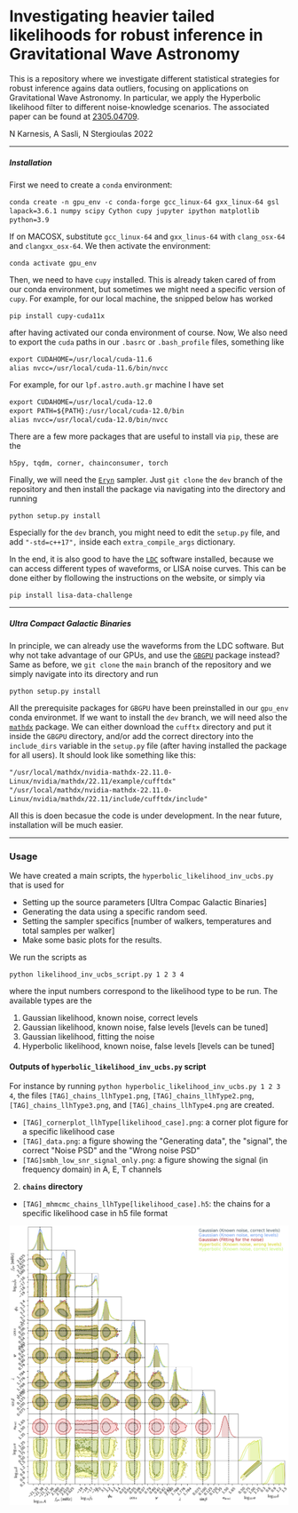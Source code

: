 # Investigating heavier tailed likelihoods for robust inference in Gravitational Wave Astronomy

This is a repository where we investigate different statistical strategies for robust inference agains data outliers, focusing on applications on Gravitational Wave Astronomy. In particular, we apply the Hyperbolic likelihood filter to different noise-knowledge scenarios. The associated paper can be found at [2305.04709](https://arxiv.org/abs/2305.04709).

N Karnesis, A Sasli, N Stergioulas 2022

--------
##### Installation 

First we need to create a `conda` environment:
```
conda create -n gpu_env -c conda-forge gcc_linux-64 gxx_linux-64 gsl lapack=3.6.1 numpy scipy Cython cupy jupyter ipython matplotlib python=3.9
```
If on MACOSX, substitute `gcc_linux-64` and `gxx_linus-64` with `clang_osx-64` and `clangxx_osx-64`. We then activate the environment:
```
conda activate gpu_env
```
Then, we need to have `cupy` installed. This is already taken cared of from our conda environment, but sometimes we might need a specific version of `cupy`. For example, for our local machine, the snipped below has worked 
```
pip install cupy-cuda11x
```
after having activated our conda environment of course. Now, We also need to export the `cuda` paths in our `.basrc` or `.bash_profile` files, something like
```
export CUDAHOME=/usr/local/cuda-11.6
alias nvcc=/usr/local/cuda-11.6/bin/nvcc
```
For example, for our `lpf.astro.auth.gr` machine I have set
```
export CUDAHOME=/usr/local/cuda-12.0
export PATH=${PATH}:/usr/local/cuda-12.0/bin
alias nvcc=/usr/local/cuda-12.0/bin/nvcc
```
There are a few more packages that are useful to install via `pip`, these are the 
```
h5py, tqdm, corner, chainconsumer, torch
```
Finally, we will need the [`Eryn`](https://github.com/mikekatz04/Eryn) sampler. Just `git clone` the `dev` branch of the repository and then install the package via navigating into the directory and running
```
python setup.py install
```
Especially for the `dev` branch, you might need to edit the `setup.py` file, and add `"-std=c++17",` inside each `extra_compile_args` dictionary. 

In the end, it is also good to have the [`LDC`](https://gitlab.in2p3.fr/LISA/LDC) software installed, because we can access different types of waveforms, or LISA noise curves. This can be done either by flollowing the instructions on the website, or simply via
```
pip install lisa-data-challenge
```
--------
##### Ultra Compact Galactic Binaries

In principle, we can already use the waveforms from the LDC software. But why not take advantage of our GPUs, and use the [`GBGPU`](https://github.com/mikekatz04/GBGPU) package instead? Same as before, we `git clone` the `main` branch of the repository and we simply navigate into its directory and run 
```
python setup.py install
```
All the prerequisite packages for `GBGPU` have been preinstalled in our `gpu_env` conda environmet. If we want to install the `dev` branch, we will need also the [`mathdx`](https://developer.nvidia.com/mathdx) package. We can either download the `cufftx` directory and put it inside the `GBGPU` directory, and/or  add the correct directory into the `include_dirs` variable in the `setup.py` file (after having installed the package for all users). It should look like something like this:
```
"/usr/local/mathdx/nvidia-mathdx-22.11.0-Linux/nvidia/mathdx/22.11/example/cufftdx"
"/usr/local/mathdx/nvidia-mathdx-22.11.0-Linux/nvidia/mathdx/22.11/include/cufftdx/include"
``` 
All this is doen becasue the code is under development. In the near future, installation will be much easier. 

--------
### Usage 

We have created a main scripts, the `hyperbolic_likelihood_inv_ucbs.py` that is used for 
* Setting up the source parameters [Ultra Compac Galactic Binaries]
* Generating the data using a specific random seed. 
* Setting the sampler specifics [number of walkers, temperatures and total samples per walker]
* Make some basic plots for the results.

We run the scripts as
```
python likelihood_inv_ucbs_script.py 1 2 3 4
```
where the input numbers correspond to the likelihood type to be run. The available types are the
1. Gaussian likelihood, known noise, correct levels
2. Gaussian likelihood, known noise, false levels [levels can be tuned]
3. Gaussian likelihood, fitting the noise
4. Hyperbolic likelihood, known noise, false levels  [levels can be tuned]

#### Outputs of `hyperbolic_likelihood_inv_ucbs.py` script

For instance by running `python hyperbolic_likelihood_inv_ucbs.py 1 2 3 4`, the files `[TAG]_chains_llhType1.png`, `[TAG]_chains_llhType2.png`, `[TAG]_chains_llhType3.png`, and `[TAG]_chains_llhType4.png` are created.
- `[TAG]_cornerplot_llhType[likelihood_case].png`: a corner plot figure for a specific likelihood case
- `[TAG]_data.png`: a figure showing the "Generating data", the "signal", the correct "Noise PSD" and the "Wrong noise PSD"
- `[TAG]smbh_low_snr_signal_only.png`: a figure showing the signal (in frequency domain) in A, E, T channels

2. **`chains` directory**
- `[TAG]_mhmcmc_chains_llhType[likelihood_case].h5`: the chains for a specific likelihood case in h5 file format

![Alt text](demo.png?raw=true)
